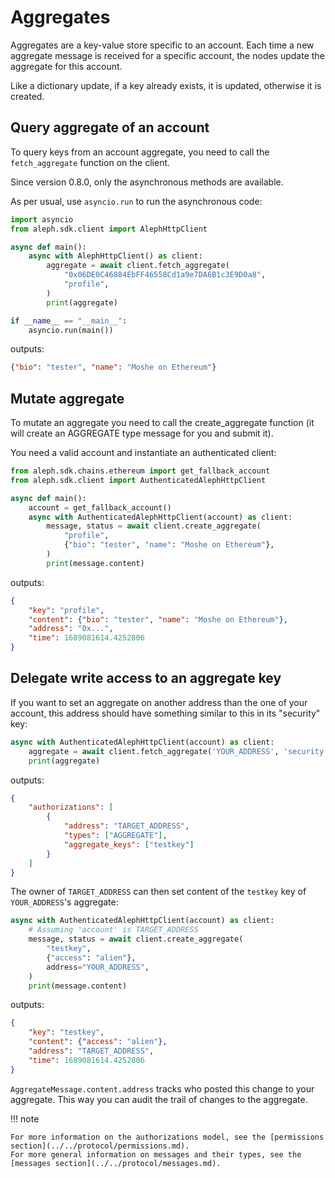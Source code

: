 # Aggregates

Aggregates are a key-value store specific to an account.
Each time a new aggregate message is received for a specific account, the
nodes update the aggregate for this account.

Like a dictionary update, if a key already exists, it is updated,
otherwise it is created.

## Query aggregate of an account

To query keys from an account aggregate, you need to call the
`fetch_aggregate` function on the client.

Since version 0.8.0, only the asynchronous methods are available.

As per usual, use `asyncio.run` to run the asynchronous code:

```python
import asyncio
from aleph.sdk.client import AlephHttpClient

async def main():
    async with AlephHttpClient() as client:
        aggregate = await client.fetch_aggregate(
            "0x06DE0C46884EbFF46558Cd1a9e7DA6B1c3E9D0a8",
            "profile",
        )
        print(aggregate)

if __name__ == "__main__":
    asyncio.run(main())
```
outputs:
```json
{"bio": "tester", "name": "Moshe on Ethereum"}
```

## Mutate aggregate
To mutate an aggregate you need to call the create_aggregate function (it will
create an AGGREGATE type message for you and submit it).

You need a valid account and instantiate an authenticated client:

```python
from aleph.sdk.chains.ethereum import get_fallback_account
from aleph.sdk.client import AuthenticatedAlephHttpClient

async def main():
    account = get_fallback_account()
    async with AuthenticatedAlephHttpClient(account) as client:
        message, status = await client.create_aggregate(
            "profile",
            {"bio": "tester", "name": "Moshe on Ethereum"},
        )
        print(message.content)
```
outputs:
```json
{
    "key": "profile",
    "content": {"bio": "tester", "name": "Moshe on Ethereum"},
    "address": "0x...",
    "time": 1689081614.4252806
}
```

## Delegate write access to an aggregate key

If you want to set an aggregate on another address than the one of your
account, this address should have something similar to this in its
"security" key:

```python
async with AuthenticatedAlephHttpClient(account) as client:
    aggregate = await client.fetch_aggregate('YOUR_ADDRESS', 'security')
    print(aggregate)
```
outputs:
```json
{
    "authorizations": [
        {
            "address": "TARGET_ADDRESS",
            "types": ["AGGREGATE"],
            "aggregate_keys": ["testkey"]
        }
    ]
}
```
The owner of `TARGET_ADDRESS` can then set content of the `testkey` key of
`YOUR_ADDRESS`'s aggregate:

```python
async with AuthenticatedAlephHttpClient(account) as client:
    # Assuming 'account' is TARGET_ADDRESS
    message, status = await client.create_aggregate(
        "testkey",
        {"access": "alien"},
        address="YOUR_ADDRESS",
    )
    print(message.content)
```
outputs:
```json
{
    "key": "testkey",
    "content": {"access": "alien"},
    "address": "TARGET_ADDRESS",
    "time": 1689081614.4252806
}
```
`AggregateMessage.content.address` tracks who posted this change to your aggregate.
This way you can audit the trail of changes to the aggregate.

!!! note

    For more information on the authorizations model, see the [permissions section](../../protocol/permissions.md).
    For more general information on messages and their types, see the [messages section](../../protocol/messages.md).




